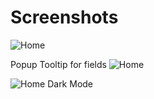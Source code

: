 # Screenshots

![Home](https://imgur.com/59Vn0GJ.png)

Popup Tooltip for fields
![Home](https://imgur.com/abEeG87.png)

![Home Dark Mode](https://imgur.com/TcHK3jC.png)
